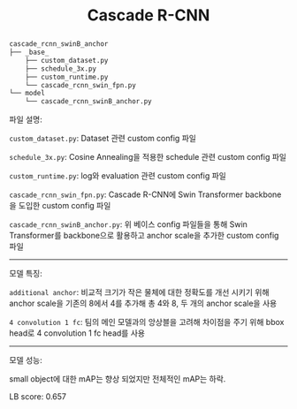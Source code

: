 <h1 align="center">
<p>Cascade R-CNN
</h1>

```bash
cascade_rcnn_swinB_anchor
├── _base_
    ├── custom_dataset.py
    ├── schedule_3x.py
    ├── custom_runtime.py
    └── cascade_rcnn_swin_fpn.py
└── model
    └── cascade_rcnn_swinB_anchor.py
```
파일 설명:

`custom_dataset.py`: Dataset 관련 custom config 파일

`schedule_3x.py`: Cosine Annealing을 적용한 schedule 관련 custom config 파일

`custom_runtime.py`: log와 evaluation 관련 custom config 파일

`cascade_rcnn_swin_fpn.py`: Cascade R-CNN에 Swin Transformer backbone을 도입한 custom config 파일

`cascade_rcnn_swinB_anchor.py`: 위 베이스 config 파일들을 통해 Swin Transformer를 backbone으로 활용하고 anchor scale을 추가한 custom config 파일

___
모델 특징:

`additional anchor`: 비교적 크기가 작은 물체에 대한 정확도를 개선 시키기 위해 anchor scale을 기존의 8에서 4를 추가해 총 4와 8, 두 개의 anchor scale을 사용

`4 convolution 1 fc`: 팀의 메인 모델과의 앙상블을 고려해 차이점을 주기 위해 bbox head로 4 convolution 1 fc head를 사용

___
모델 성능:

small object에 대한 mAP는 향상 되었지만 전체적인 mAP는 하락.

LB score: 0.657

